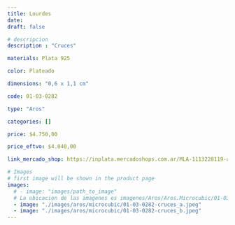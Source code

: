 ```yaml
---
title: Lourdes
date: 
draft: false

# descripcion
description : "Cruces"

materials: Plata 925

color: Plateado

dimensions: "0,6 x 1,1 cm"

code: 01-03-0282

type: "Aros"

categories: []

price: $4.750,00

price_eftvo: $4.040,00

link_mercado_shop: https://inplata.mercadoshops.com.ar/MLA-1113228119-aros-plata-925-cruces-lourdes-_JM

# Images
# first image will be shown in the product page
images:
  # - image: "images/path_to_image"
  # La ubicacion de las imagenes es imagenes/Aros/Aros.Microcubic/01-03-0282-lourdes
  - image: "./images/aros/microcubic/01-03-0282-cruces_a.jpeg"
  - image: "./images/aros/microcubic/01-03-0282-cruces_b.jpeg"
---
```

